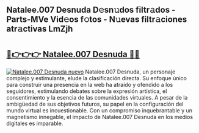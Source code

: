 ## Natalee.007 Desnuda D𝚎sn𝚞dos filtr𝚊dos - Parts-MVe Vid𝚎os f𝚘tos - N𝚞evas filtr𝚊ciones atr𝚊ctivas LmZjh

# <h2><a href="http://mb598x.tromn.icu/?c=Natalee.007+Desnuda">🔗👉👉👉 Natalee.007 Desnuda 🔗🔗</a></h2>

[![Natalee.007 Desnuda nuevo](https://i.imgur.com/pEAQMta.gif)](http://mb598x.tromn.icu/?c=Natalee.007+Desnuda)
Natalee.007 Desnuda, un personaje complejo y estimulante, elude la clasificación directa. Su enfoque único para construir una presencia en la web ha atraído y ofendido a los seguidores, estimulando debates sobre la expresión artística, el consentimiento y la esencia de las comunidades virtuales. A pesar de la ambigüedad de sus objetivos futuros, su papel en la configuración del mundo virtual es incuestionable. Con un compromiso inquebrantable y un magnetismo innegable, el impacto de Natalee.007 Desnuda en los medios digitales es imparable.
